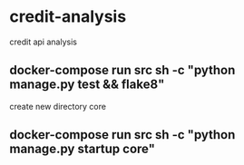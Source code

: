 # credit-analysis
credit api analysis 

## docker-compose run src sh -c "python manage.py test && flake8"

create new directory core
## docker-compose run src sh -c "python manage.py startup core"


